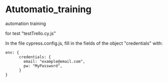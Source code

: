 # Atutomatio_training
automation training

for test "testTrello.cy.js"

In  the file  cypress.config.js, fill in the fields of the object "credentials"
with:
``` 
env: {
      credentials: {
        email: "example@email.com",
        pw: "MyPassword",
      }
}
```




